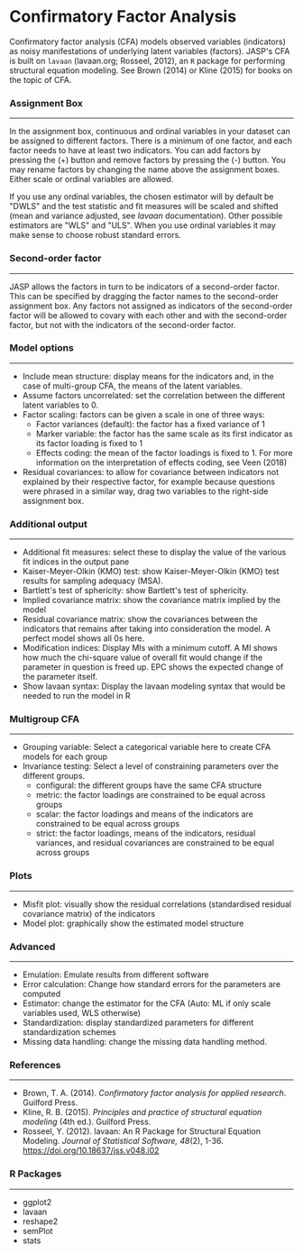 Confirmatory Factor Analysis
==========================

Confirmatory factor analysis (CFA) models observed variables (indicators) as noisy manifestations of underlying latent variables (factors). JASP's CFA is built on `lavaan` (lavaan.org; Rosseel, 2012), an `R` package for performing structural equation modeling. See Brown (2014) or Kline (2015) for books on the topic of CFA.

### Assignment Box
-------
In the assignment box, continuous and ordinal variables in your dataset can be assigned to different factors.
There is a minimum of one factor, and each factor needs to have at least two indicators. You can add factors by pressing the (+) button and remove factors by pressing the (-) button. You may rename factors by changing the name above the assignment boxes. Either scale or ordinal variables are allowed. 

If you use any ordinal variables, the chosen estimator will by default be "DWLS" and the test statistic and fit measures will be scaled and shifted (mean and variance adjusted, see *lavaan* documentation). Other possible estimators are "WLS" and "ULS". When you use ordinal variables it may make sense to choose robust standard errors.

### Second-order factor
-------
JASP allows the factors in turn to be indicators of a second-order factor. This can be specified by dragging the factor names to the second-order assignment box. Any factors not assigned as indicators of the second-order factor will be allowed to covary with each other and with the second-order factor, but not with the indicators of the second-order factor.

### Model options
-------
- Include mean structure: display means for the indicators and, in the case of multi-group CFA, the means of the latent variables.
- Assume factors uncorrelated: set the correlation between the different latent variables to 0.
- Factor scaling: factors can be given a scale in one of three ways:
  - Factor variances (default): the factor has a fixed variance of 1
  - Marker variable: the factor has the same scale as its first indicator as its factor loading is fixed to 1
  - Effects coding: the mean of the factor loadings is fixed to 1. For more information on the interpretation of effects coding, see Veen (2018)
- Residual covariances: to allow for covariance between indicators not explained by their respective factor, for example because questions were phrased in a similar way, drag two variables to the right-side assignment box.

### Additional output
-------
- Additional fit measures: select these to display the value of the various fit indices in the output pane
- Kaiser-Meyer-Olkin (KMO) test: show Kaiser-Meyer-Olkin (KMO) test results for sampling adequacy (MSA).
- Bartlett's test of sphericity: show Bartlett's test of sphericity.
- Implied covariance matrix: show the covariance matrix implied by the model
- Residual covariance matrix: show the covariances between the indicators that remains after taking into consideration the model. A perfect model shows all 0s here. 
- Modification indices: Display MIs with a minimum cutoff. A MI shows how much the chi-square value of overall fit would change if the parameter in question is freed up. EPC shows the expected change of the parameter itself.
- Show lavaan syntax: Display the lavaan modeling syntax that would be needed to run the model in R

### Multigroup CFA
------
- Grouping variable: Select a categorical variable here to create CFA models for each group 
- Invariance testing: Select a level of constraining parameters over the different groups.
  - configural: the different groups have the same CFA structure
  - metric: the factor loadings are constrained to be equal across groups
  - scalar: the factor loadings and means of the indicators are constrained to be equal across groups
  - strict: the factor loadings, means of the indicators, residual variances, and residual covariances are constrained to be equal across groups

### Plots
-------
- Misfit plot: visually show the residual correlations (standardised residual covariance matrix) of the indicators
- Model plot: graphically show the estimated model structure

### Advanced
-------
- Emulation: Emulate results from different software
- Error calculation: Change how standard errors for the parameters are computed
- Estimator: change the estimator for the CFA (Auto: ML if only scale variables used, WLS otherwise)
- Standardization: display standardized parameters for different standardization schemes
- Missing data handling: change the missing data handling method.

### References
-------
- Brown, T. A. (2014). *Confirmatory factor analysis for applied research*. Guilford Press. 
- Kline, R. B. (2015). *Principles and practice of structural equation modeling* (4th ed.). Guilford Press.
- Rosseel, Y. (2012). lavaan: An R Package for Structural Equation Modeling. *Journal of Statistical Software, 48*(2), 1-36. https://doi.org/10.18637/jss.v048.i02


### R Packages
---
- ggplot2
- lavaan
- reshape2
- semPlot
- stats
